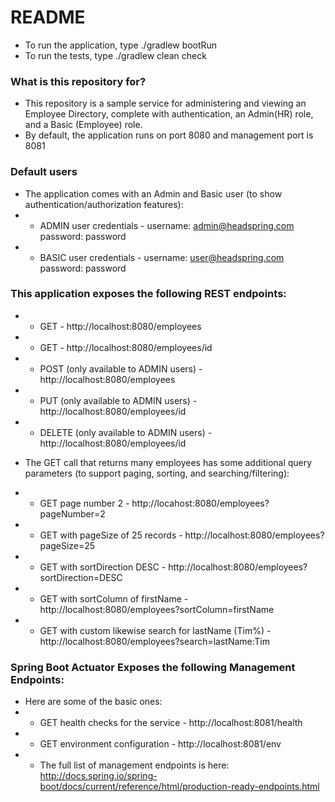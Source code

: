# README #

* To run the application, type ./gradlew bootRun
* To run the tests, type ./gradlew clean check

### What is this repository for? ###

* This repository is a sample service for administering and viewing an Employee Directory, complete with authentication, an Admin(HR) role, and a Basic (Employee) role.
* By default, the application runs on port 8080 and management port is 8081

### Default users ###
* The application comes with an Admin and Basic user (to show authentication/authorization features):
* * ADMIN user credentials - username: admin@headspring.com password: password
* * BASIC user credentials - username: user@headspring.com password: password

### This application exposes the following REST endpoints: ###

* *  GET - http://localhost:8080/employees
* * GET - http://localhost:8080/employees/id
* * POST (only available to ADMIN users) - http://localhost:8080/employees
* * PUT (only available to ADMIN users) - http://localhost:8080/employees/id
* * DELETE (only available to ADMIN users) - http://localhost:8080/employees/id

* The GET call that returns many employees has some additional query parameters (to support paging, sorting, and searching/filtering):

* * GET page number 2 - http://locahost:8080/employees?pageNumber=2
* * GET with pageSize of 25 records - http://localhost:8080/employees?pageSize=25
* * GET with sortDirection DESC - http://localhost:8080/employees?sortDirection=DESC
* * GET with sortColumn of firstName - http://localhost:8080/employees?sortColumn=firstName
* * GET with custom likewise search for lastName (Tim%) - http://localhost:8080/employees?search=lastName:Tim

### Spring Boot Actuator Exposes the following Management Endpoints: ###

* Here are some of the basic ones:
* * GET health checks for the service - http://localhost:8081/health
* * GET environment configuration - http://localhost:8081/env
* * The full list of management endpoints is here:  http://docs.spring.io/spring-boot/docs/current/reference/html/production-ready-endpoints.html